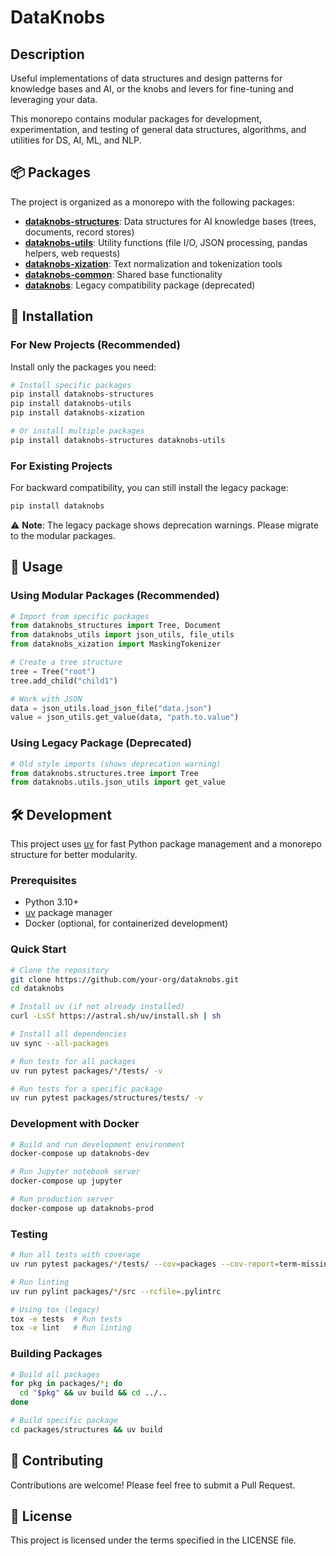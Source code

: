 DataKnobs
=============================

## Description

Useful implementations of data structures and design patterns for knowledge bases and AI, or the knobs and levers for fine-tuning and leveraging your data.

This monorepo contains modular packages for development, experimentation, and testing of general data structures, algorithms, and utilities for DS, AI, ML, and NLP.

## 📦 Packages

The project is organized as a monorepo with the following packages:

- **[dataknobs-structures](packages/structures/)**: Data structures for AI knowledge bases (trees, documents, record stores)
- **[dataknobs-utils](packages/utils/)**: Utility functions (file I/O, JSON processing, pandas helpers, web requests)
- **[dataknobs-xization](packages/xization/)**: Text normalization and tokenization tools
- **[dataknobs-common](packages/common/)**: Shared base functionality
- **[dataknobs](packages/legacy/)**: Legacy compatibility package (deprecated)

## 🚀 Installation

### For New Projects (Recommended)

Install only the packages you need:

```bash
# Install specific packages
pip install dataknobs-structures
pip install dataknobs-utils
pip install dataknobs-xization

# Or install multiple packages
pip install dataknobs-structures dataknobs-utils
```

### For Existing Projects

For backward compatibility, you can still install the legacy package:

```bash
pip install dataknobs
```

⚠️ **Note**: The legacy package shows deprecation warnings. Please migrate to the modular packages.

## 📖 Usage

### Using Modular Packages (Recommended)

```python
# Import from specific packages
from dataknobs_structures import Tree, Document
from dataknobs_utils import json_utils, file_utils
from dataknobs_xization import MaskingTokenizer

# Create a tree structure
tree = Tree("root")
tree.add_child("child1")

# Work with JSON
data = json_utils.load_json_file("data.json")
value = json_utils.get_value(data, "path.to.value")
```

### Using Legacy Package (Deprecated)

```python
# Old style imports (shows deprecation warning)
from dataknobs.structures.tree import Tree
from dataknobs.utils.json_utils import get_value
```


## 🛠️ Development

This project uses [uv](https://github.com/astral-sh/uv) for fast Python package management and a monorepo structure for better modularity.

### Prerequisites

- Python 3.10+
- [uv](https://github.com/astral-sh/uv) package manager
- Docker (optional, for containerized development)

### Quick Start

```bash
# Clone the repository
git clone https://github.com/your-org/dataknobs.git
cd dataknobs

# Install uv (if not already installed)
curl -LsSf https://astral.sh/uv/install.sh | sh

# Install all dependencies
uv sync --all-packages

# Run tests for all packages
uv run pytest packages/*/tests/ -v

# Run tests for a specific package
uv run pytest packages/structures/tests/ -v
```

### Development with Docker

```bash
# Build and run development environment
docker-compose up dataknobs-dev

# Run Jupyter notebook server
docker-compose up jupyter

# Run production server
docker-compose up dataknobs-prod
```

### Testing

```bash
# Run all tests with coverage
uv run pytest packages/*/tests/ --cov=packages --cov-report=term-missing

# Run linting
uv run pylint packages/*/src --rcfile=.pylintrc

# Using tox (legacy)
tox -e tests  # Run tests
tox -e lint   # Run linting
```

### Building Packages

```bash
# Build all packages
for pkg in packages/*; do
  cd "$pkg" && uv build && cd ../..
done

# Build specific package
cd packages/structures && uv build
```

## 🤝 Contributing

Contributions are welcome! Please feel free to submit a Pull Request.

## 📄 License

This project is licensed under the terms specified in the LICENSE file.
